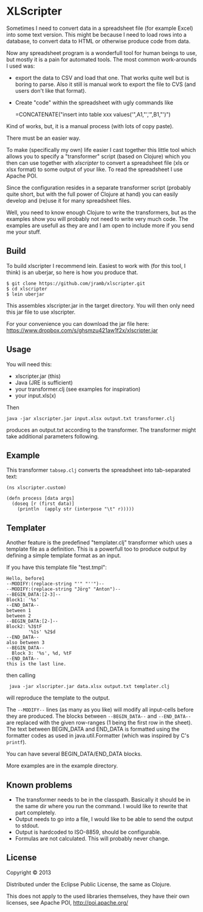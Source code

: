 # XLScripter

Sometimes I need to convert data in a spreadsheet file
(for example Excel) into some text version. This might be because I need to
load rows into a database, to convert data to HTML or otherwise produce code from
data.

Now any spreadsheet program is a wonderfull tool for
human beings to use, but mostly it is a pain for automated
tools. The most common work-arounds I used was:

  * export the data to CSV and load that one. That works quite
     well but is boring to parse. Also it still is manual work to
     export the file to CVS (and users don't like that format).
  * Create "code" within the spreadsheet with ugly commands like

      =CONCATENATE("insert into table xxx values('",A1,"','",B1,"')")

Kind of works, but, it is a manual process (with lots of copy paste).

There must be an easier way.

To make (specifically my own) life easier I cast together this
little tool which allows you to specify a "transformer" script
(based on Clojure) which you then can use together with *xlscripter*
to convert a spreadsheet file (xls or xlsx format) to some output
of your like. To read the spreadsheet I use Apache POI.

Since the configuration resides in a separate transformer script
(probably quite short, but with the full power of Clojure at hand)
you can easily develop and (re)use it for many spreadsheet files.

Well, you need to know enough Clojure to write the transformers,
but as the examples show you will probably not need to write
very much code. The examples are usefull as they are and I am
open to include more if you send me your stuff.

## Build

To build xlscripter I recommend lein.
Easiest to work with (for this tool, I think) is an uberjar,
so here is how you produce that.

    $ git clone https://github.com/jramb/xlscripter.git
    $ cd xlscripter
    $ lein uberjar

This assembles xlscripter.jar in the target directory.
You will then only need this jar file to use xlscripter.

For your convenience you can download the jar file here: https://www.dropbox.com/s/ghsmzu421aw1f2x/xlscripter.jar

## Usage

You will need this:
  * xlscripter.jar (this)
  * Java (JRE is sufficient)
  * your transformer.clj (see examples for inspiration)
  * your input.xls(x)

Then

    java -jar xlscripter.jar input.xlsx output.txt transformer.clj

produces an output.txt according to the transformer. The transformer might
take additional parameters following.

## Example

This transformer `tabsep.clj` converts the spreadsheet into tab-separated text:

    (ns xlscripter.custom)

    (defn process [data args]
      (doseq [r (first data)]
        (println  (apply str (interpose "\t" r)))))

## Templater

Another feature is the predefined "templater.clj" transformer which
uses a template file as a definition. This is a powerfull too to produce
output by defining a simple template format as an input.

If you have this template file "test.tmpl":

    Hello, before1
    --MODIFY:(replace-string "'" "''")--
    --MODIFY:(replace-string "Jörg" "Anton")--
    --BEGIN_DATA:[2-3]--
    Block1: '%s'
    --END_DATA--
    between 1
    between 2
    --BEGIN_DATA:[2-]--
    Block2: %3$tF
            '%1s' %2$d
    --END_DATA--
    also between 3
    --BEGIN_DATA--
      Block 3: '%s', %d, %tF
    --END_DATA--
    this is the last line.

then calling

     java -jar xlscripter.jar data.xlsx output.txt templater.clj

will reproduce the template to the output.

The `--MODIFY--` lines (as many as you like) will modify all input-cells
before they are produced. The blocks between `--BEGIN_DATA--` and `--END_DATA--` are replaced
with the given row-ranges (1 being the first row in the sheet).
The text between BEGIN_DATA and END_DATA is formatted using the formatter codes
as used in java.util.Formatter (which was inspired by C's `printf`).

You can have several BEGIN_DATA/END_DATA blocks.

More examples are in the example directory.


## Known problems
  * The transformer needs to be in the classpath. Basically it should be in the same dir where you run the command.
    I would like to rewrite that part completely.
  * Output needs to go into a file, I would like to be able to send the output to stdout.
  * Output is hardcoded to ISO-8859, should be configurable.
  * Formulas are not calculated. This will probably never change.

## License

Copyright © 2013

Distributed under the Eclipse Public License, the same as Clojure.

This does not apply to the used libraries themselves, they have their own
licenses, see Apache POI, http://poi.apache.org/

